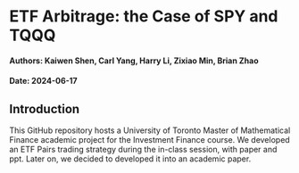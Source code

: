 # ETF Arbitrage: the Case of SPY and TQQQ
#### Authors: Kaiwen Shen, Carl Yang, Harry Li, Zixiao Min, Brian Zhao
#### Date: 2024-06-17

## Introduction
This GitHub repository hosts a University of Toronto Master of Mathematical Finance academic project for the Investment Finance course. We developed an ETF Pairs trading strategy during the in-class session, with paper and ppt. Later on, we decided to developed it into an academic paper.
